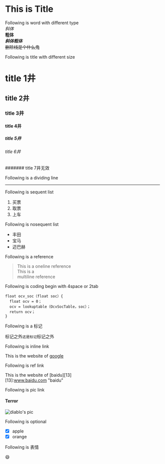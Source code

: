 # This is Title  

 Following is word with different type  
*斜体*  
**粗体**  
***斜体粗体***  
~~删除线是个什么鬼~~  

Following is title with different size
# title 1井
## title 2井
### title 3井
#### title 4井
##### title 5井
###### title 6井
####### title 7井无效

Following is a dividing line
***

Following is sequent list
1. 买票
2. 取票
3. 上车

Following is nosequent list
+ 丰田
+ 宝马
+ 迈巴赫

Following is a reference

> This is a oneline reference  
> This is a   
multiline reference


Following is coding begin with 4space or 2tab

    float ocv_soc（float soc）{
      float ocv = 0；
      ocv = lookuptable（OcvSocTable，soc）；
      return ocv；
    }

Following is a 标记

标记之外`这是标记`标记之外

Following is inline link  

This is the website of [google](www.google.com "google")  

Following is ref link

This is the website of [baidu][13]  
[13]:www.baidu.com "baidu"  

Following is pic link  

#### Terror

![diablo's pic](./tianshi.jpg "tianshi")  

Following is optional 

- [x] apple
- [x] orange   

Following is 表情

 :smile:

